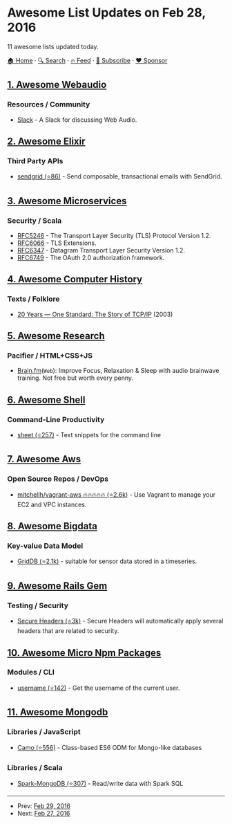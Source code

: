 # Awesome List Updates on Feb 28, 2016

11 awesome lists updated today.

[🏠 Home](/README.md) · [🔍 Search](https://www.trackawesomelist.com/search/) · [🔥 Feed](https://www.trackawesomelist.com/rss.xml) · [📮 Subscribe](https://trackawesomelist.us17.list-manage.com/subscribe?u=d2f0117aa829c83a63ec63c2f&id=36a103854c) · [❤️  Sponsor](https://github.com/sponsors/theowenyoung)



## [1. Awesome Webaudio](/content/notthetup/awesome-webaudio/README.md)

### Resources / Community

*   [Slack](https://web-audio-slackin.herokuapp.com/) - A Slack for discussing Web Audio.

## [2. Awesome Elixir](/content/h4cc/awesome-elixir/README.md)

### Third Party APIs

*   [sendgrid (⭐86)](https://github.com/alexgaribay/sendgrid_elixir) - Send composable, transactional emails with SendGrid.

## [3. Awesome Microservices](/content/mfornos/awesome-microservices/README.md)

### Security / Scala

*   [RFC5246](https://tools.ietf.org/html/rfc5246) - The Transport Layer Security (TLS) Protocol Version 1.2.
*   [RFC6066](https://tools.ietf.org/html/rfc6066) - TLS Extensions.
*   [RFC6347](https://tools.ietf.org/html/rfc6347) - Datagram Transport Layer Security Version 1.2.
*   [RFC6749](https://tools.ietf.org/html/rfc6749) - The OAuth 2.0 authorization framework.

## [4. Awesome Computer History](/content/watson/awesome-computer-history/README.md)

### Texts / Folklore

*   [20 Years — One Standard: The Story of TCP/IP](http://www.cbi.umn.edu/iterations/spira.html) (2003)

## [5. Awesome Research](/content/emptymalei/awesome-research/README.md)

### Pacifier / HTML+CSS+JS

*   [Brain.fm](https://www.brain.fm/)(`Web`): Improve Focus, Relaxation & Sleep with audio brainwave training. Not free but worth every penny.

## [6. Awesome Shell](/content/alebcay/awesome-shell/README.md)

### Command-Line Productivity

*   [sheet (⭐257)](https://github.com/oscardelben/sheet) -  Text snippets for the command line

## [7. Awesome Aws](/content/donnemartin/awesome-aws/README.md)

### Open Source Repos / DevOps

*   [mitchellh/vagrant-aws :fire::fire::fire::fire::fire: (⭐2.6k)](https://github.com/mitchellh/vagrant-aws) - Use Vagrant to manage your EC2 and VPC instances.

## [8. Awesome Bigdata](/content/newTendermint/awesome-bigdata/README.md)

### Key-value Data Model

*   [GridDB (⭐2.1k)](https://github.com/griddb/griddb_nosql) - suitable for sensor data stored in a timeseries.

## [9. Awesome Rails Gem](/content/hothero/awesome-rails-gem/README.md)

### Testing / Security

*   [Secure Headers (⭐3k)](https://github.com/twitter/secureheaders) -  Secure Headers will automatically apply several headers that are related to security.

## [10. Awesome Micro Npm Packages](/content/parro-it/awesome-micro-npm-packages/README.md)

### Modules / CLI

*   [username (⭐142)](https://github.com/sindresorhus/username) - Get the username of the current user.

## [11. Awesome Mongodb](/content/ramnes/awesome-mongodb/README.md)

### Libraries / JavaScript

*   [Camo (⭐556)](https://github.com/scottwrobinson/camo) - Class-based ES6 ODM for Mongo-like databases

### Libraries / Scala

*   [Spark-MongoDB (⭐307)](https://github.com/Stratio/Spark-MongoDB) - Read/write data with Spark SQL

---

- Prev: [Feb 29, 2016](/content/2016/02/29/README.md)
- Next: [Feb 27, 2016](/content/2016/02/27/README.md)